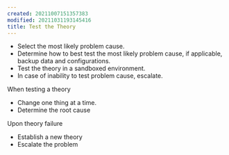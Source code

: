 ```yaml
---
created: 20211007151357383
modified: 20211031193145416
title: Test the Theory
---
```


- Select the most likely problem cause.
- Determine how to best test the most likely problem cause, if applicable, backup data and configurations.
- Test the theory in a sandboxed environment.
- In case of inability to test problem cause, escalate.

When testing a theory

- Change one thing at a time.
- Determine the root cause

Upon theory failure

- Establish a new theory
- Escalate the problem
